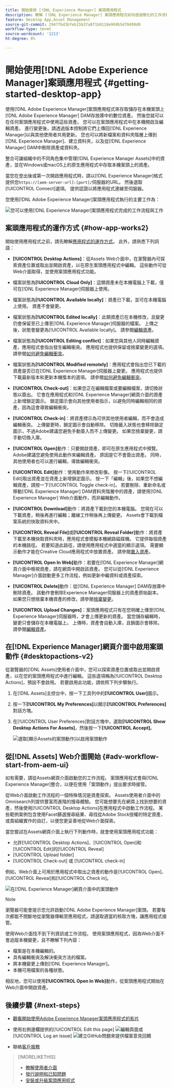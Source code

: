 ```yaml
---
title: 開始使用 [!DNL Experience Manager] 案頭應用程式
description: 瞭解 [!DNL Experience Manager] 案頭應用程式如何透過簡化的工作流程和生產力功能，來強化內容的建立與發佈。
feature: Desktop App,Asset Management
source-git-commit: 2947fbd3bfeb15b37a8f1b0118e969b5d70499d0
workflow-type: tm+mt
source-wordcount: '1213'
ht-degree: 0%

---
```



# 開始使用[!DNL Adobe Experience Manager]案頭應用程式 {#getting-started-desktop-app}

使用[!DNL Adobe Experience Manager]案頭應用程式來存取儲存在本機案頭上[!DNL Adobe Experience Manager] DAM存放庫中的數位資產。 然後您就可以在任何案頭應用程式中使用這些資產。 您可以在案頭應用程式中在本機開啟及編輯資產。 進行變更後，請透過版本控制將它們上傳回[!DNL Experience Manager]以與其他使用者共用更新。 您也可以將新檔案和資料夾階層上傳到[!DNL Experience Manager]、建立資料夾，以及從[!DNL Experience Manager] DAM中刪除資產或資料夾。

整合可讓組織中的不同角色集中管理[!DNL Experience Manager Assets]中的資產，並在Windows或macOS上的原生應用程式中存取本機案頭上的資產。

當您在登出後或第一次開啟應用程式時，請以[!DNL Experience Manager]格式提供您`https://[aem-server-url]:[port]/`伺服器的URL。 然後選取[!UICONTROL Connect]選項。 提供認證以將應用程式連線至伺服器。

您使用[!DNL Adobe Experience Manager]案頭應用程式執行的主要工作為：

![您可以使用[!DNL Experience Manager]案頭應用程式完成的工作流程與工作](assets/aem_desktop_app_usecases_v2.png)

## 案頭應用程式的運作方式 {#how-app-works2}

開始使用應用程式之前，請先瞭解[應用程式的運作方式](release-notes.md#how-app-works)。 此外，請熟悉下列詞語：

* **[!UICONTROL Desktop Actions]**：從Assets Web介面中，在瀏覽器內可探索資產位置或取出並開啟資產，以在原生案頭應用程式中編輯。 這些動作可從Web介面取得，並使用案頭應用程式功能。

* 檔案狀態為&#x200B;**[!UICONTROL Cloud Only]**：這類資產未在本機電腦上下載，僅可在[!DNL Experience Manager]伺服器上使用。

* 檔案狀態為&#x200B;**[!UICONTROL Available locally]**：資產已下載，並可在本機電腦上使用。 資產不會變更。

* 檔案狀態為&#x200B;**[!UICONTROL Edited locally]**：此類資產已在本機修改，且變更仍會保留至已上傳至[!DNL Experience Manager]伺服器的檔案。 上傳之後，狀態會變更為[!UICONTROL Available locally]。 請參閱[編輯資產](upload-assets.md#edit-assets-upload-updated-assets)。

* 檔案狀態為&#x200B;**[!UICONTROL Editing conflict]**：如果您與其他人同時編輯資產，應用程式會指出發生編輯衝突。 應用程式也提供保留或捨棄變更的選項。 請參閱[如何避免編輯衝突](assets-management-tasks.md#adv-workflow-collaborate-avoid-conflicts)。

* 檔案狀態為&#x200B;**[!UICONTROL Modified remotely]**：應用程式會指出您已下載的資產是否已在[!DNL Experience Manager]伺服器上變更。 應用程式也提供下載最新版本和更新本機復本的選項。 請參閱[如何避免編輯衝突](assets-management-tasks.md#adv-workflow-collaborate-avoid-conflicts)。

* **[!UICONTROL Check-out]**：如果您正在編輯檔案或要編輯檔案，請切換狀態以簽出。 它會在應用程式和[!DNL Experience Manager]網頁介面的資產上新增鎖定圖示。 鎖定圖示會向其他使用者指示，以避免同時編輯相同的資產，因為這會導致編輯衝突。

* **[!UICONTROL Check-in]**：將資產標示為可供其他使用者編輯，而不會造成編輯衝突。 上傳變更時，鎖定圖示會自動移除。 切換籤入狀態也會移除鎖定圖示，不過Adobe建議您避免手動簽入而不上傳變更。 如果您捨棄變更，請手動切換入庫。

* **[!UICONTROL Open]**&#x200B;動作：只要開啟資產，即可在原生應用程式中預覽。 Adobe建議您避免使用此動作來編輯資產。 原因是它不會簽出資產。 同時，其他使用者也可以進行編輯，導致編輯衝突。

* **[!UICONTROL Edit]**&#x200B;動作：使用動作來修改影像。 按一下[!UICONTROL Edit]取出資產並在資產上新增鎖定圖示。 按一下「編輯」後，如果您不想編輯資產，請按一下[!UICONTROL Toggle check-in]。 若要刪除、重新命名或移動[!DNL Experience Manager] DAM資料夾階層中的資產，請使用[!DNL Experience Manager] Web介面動作，而非編輯動作。

* **[!UICONTROL Download]**&#x200B;動作：將資產下載到您的本機電腦。 您現在可以下載資產，稍後再進行編輯；離線工作稍後再上傳變更。 Assets會下載到檔案系統的快取資料夾中。

* **[!UICONTROL Reveal File]**&#x200B;或&#x200B;**[!UICONTROL Reveal Folder]**&#x200B;動作：將資產下載至本機快取資料夾時，應用程式會模擬本機網路磁碟機。 它提供每個資產的本機路徑。 若要知道此路徑，請使用應用程式中適當的顯示選項。 需要顯示動作才能在Creative Cloud應用程式中放置資產。 請參閱[置入資產](search.md#place-assets-in-native-documents)。

* **[!UICONTROL Open In Web]**&#x200B;動作：若要在[!DNL Experience Manager]網頁介面中檢視資產，請在網頁中開啟該資產。 您可以從[!DNL Experience Manager]介面啟動更多工作流程，例如更新中繼資料或資產探索。

* **[!UICONTROL Delete]**&#x200B;動作：從[!DNL Experience Manager] DAM存放庫中刪除資產。 該動作會刪除Experience Manager伺服器上的資產原始副本。 如果您只想捨棄本機資產的修改，請參閱[捨棄變更](upload-assets.md#edit-assets-upload-updated-assets)。

* **[!UICONTROL Upload Changes]**：案頭應用程式只有在您明確上傳至[!DNL Experience Manager]伺服器時，才會上傳更新的資產。 當您儲存編輯時，變更只會儲存在本機電腦上。 上傳時，資產會自動入庫，且鎖圖示會移除。 請參閱[編輯資產](upload-assets.md#edit-assets-upload-updated-assets)。

## 在[!DNL Experience Manager]網頁介面中啟用案頭動作 {#desktopactions-v2}

從瀏覽器的[!DNL Assets]使用者介面中，您可以探索資產位置或取出並開啟資產，以在您的案頭應用程式中進行編輯。 這些選項稱為[!UICONTROL Desktop Actions]，預設不會啟用。 若要啟用此功能，請依照下列步驟執行。

1. 在[!DNL Assets]主控台中，按一下工具列中的&#x200B;**[!UICONTROL User]**&#x200B;圖示。
1. 按一下&#x200B;**[!UICONTROL My Preferences]**&#x200B;以顯示&#x200B;**[!UICONTROL Preferences]**&#x200B;對話方塊。

1. 在[!UICONTROL User Preferences]對話方塊中，選取&#x200B;**[!UICONTROL Show Desktop Actions For Assets]**，然後按一下&#x200B;**[!UICONTROL Accept]**。

   ![選取[顯示Assets的案頭動作]以啟用案頭動作](assets/enable_desktop_actions1.png)

## 從[!DNL Assets] Web介面開始 {#adv-workflow-start-from-aem-ui}

如有需要，請從Assets網頁介面啟動您的工作流程。 案頭應用程式會與[!DNL Experience Manager]整合，以便在使用「案頭動作」提出要求時接管。

從Web介面啟動工作流程的一個特殊情況是資產探索。 Assets使用者介面中的Omnisearch列提供豐富而進階的搜尋體驗。 您可能想要先在網頁上找到想要的資產，然後使用[!UICONTROL Desktop Actions]在應用程式中啟動工作流程。 某些範例案例包含使用Facet篩選搜尋結果、尋找從Adobe Stock授權的特定資產，或貴組織實作的自訂，以便您更妥善地從Web介面探索。

當您嘗試在Assets網頁介面上執行下列動作時，就會使用案頭應用程式功能：

* 允許[!UICONTROL Desktop Actions]、[!UICONTROL Open]和[!UICONTROL Edit]的[!UICONTROL Reveal]
* [!UICONTROL Upload folder]
* [!UICONTROL Check-out] 或 [!UICONTROL check-in]

例如，Web介面上可用於應用程式中取出之資產的動作是[!UICONTROL Open]、[!UICONTROL Reveal]和[!UICONTROL Check in]。

![在[!DNL Experience Manager]網頁介面中的案頭動作](assets/assets_web_actions_da2.png "在Experience Manager網頁介面中的案頭動作")

>[!NOTE]
>
>瀏覽器可能會提示您允許啟動[!DNL Adobe Experience Manager]案頭。 若要每次都能不間斷地從瀏覽器傳輸至應用程式，請選取適當的核取方塊，讓應用程式接管。

使用Web介面找不到下列資訊或工作流程。 使用案頭應用程式，因為Web介面不會追蹤本機變更，且不瞭解下列內容：

* 檔案是在本機編輯的。
* 具有編輯衝突及解決衝突方法的檔案。
* 將本機變更上傳到[!DNL Experience Manager]。
* 本機可用檔案的各種狀態。

相反地，您可以使用&#x200B;**[!UICONTROL Open In Web]**&#x200B;動作，從案頭應用程式開始在Web介面中開啟資產。

## 後續步驟 {#next-steps}

* [觀看開始使用Adobe Experience Manager案頭應用程式的影片](https://experienceleague.adobe.com/en/docs/experience-manager-learn/assets/creative-workflows/aem-desktop-app)

* 使用右側邊欄提供的[!UICONTROL Edit this page] ![編輯頁面](assets/do-not-localize/edit-page.png)或[!UICONTROL Log an issue] ![建立GitHub問題](assets/do-not-localize/github-issue.png)來提供檔案意見回饋

* 聯絡[客戶服務](https://experienceleague.adobe.com/?support-solution=General#support)

>[!MORELIKETHIS]
>
>* [瞭解使用者介面](/help/using/user-interface.md)
>* [發行說明和已知問題](/help/using/release-notes.md)
>* [安裝或升級案頭應用程式](/help/using/install-upgrade.md)
